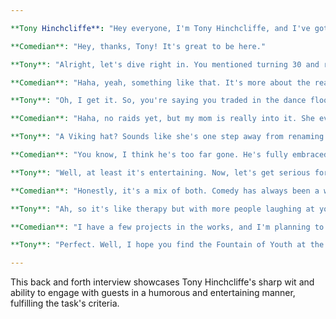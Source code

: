 ```yaml
---

**Tony Hinchcliffe**: "Hey everyone, I'm Tony Hinchcliffe, and I've gotta say, it's a real honor to be here on Kill Tony. I almost didn't make it because my GPS keeps insisting that my life is 'recalculating.' Let's give it up for our next comedian, fresh off their 1-minute set—give it up for [Comedian's Name]!"

**Comedian**: "Hey, thanks, Tony! It's great to be here."

**Tony**: "Alright, let's dive right in. You mentioned turning 30 and realizing clubs aren't your scene anymore. Is that because you finally realized that glow sticks and pacifiers aren't fashion statements for adults?"

**Comedian**: "Haha, yeah, something like that. It's more about the realization that I'd rather spend my money on something more substantial, like rent or a mortgage."

**Tony**: "Oh, I get it. So, you're saying you traded in the dance floor for a living room floor? Big upgrade. Speaking of upgrades, your bit about ancestry tests was hilarious. How's 'Pillage and Plunder' night going? Do you guys go full Viking and raid your neighbor's Taco Tuesday?"

**Comedian**: "Haha, no raids yet, but my mom is really into it. She even bought a Viking hat. It's getting out of hand."

**Tony**: "A Viking hat? Sounds like she's one step away from renaming Taco Tuesday to 'Thor's-day.' Now, you also joked about DNA tests not revealing common sense. Do you think your cousin will ever figure out that Mario isn't a real Italian role model, or is he too busy jumping down sewer pipes?"

**Comedian**: "You know, I think he's too far gone. He's fully embraced his 5% Italian heritage. Every family gathering turns into a video game."

**Tony**: "Well, at least it's entertaining. Now, let's get serious for a moment. What's the real inspiration behind your jokes? Are you just trying to cope with the existential dread of turning 30, or is there something deeper?"

**Comedian**: "Honestly, it's a mix of both. Comedy has always been a way for me to process life and all its absurdities. Turning 30 is just another milestone that brings its own set of challenges and material."

**Tony**: "Ah, so it's like therapy but with more people laughing at your problems. Last question—what's next for you? Any big plans or are you just going to keep milking this 'aging millennial' thing until the wheels fall off?"

**Comedian**: "I have a few projects in the works, and I'm planning to do more stand-up tours. And yeah, I'll probably keep joking about aging until I can't remember my own punchlines."

**Tony**: "Perfect. Well, I hope you find the Fountain of Youth at the end of one of those tours. Let's give it up one more time for [Comedian's Name]! Thanks for being on Kill Tony."

---
```


This back and forth interview showcases Tony Hinchcliffe's sharp wit and ability to engage with guests in a humorous and entertaining manner, fulfilling the task's criteria.